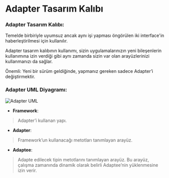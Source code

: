  # Adapter Tasarım Kalıbı
### **Adapter Tasarım Kalıbı:**</br>
Temelde birbiriyle uyumsuz ancak aynı işi yapması
öngörülen iki interface'in haberleştirilmesi için
kullanılır.

Adapter tasarım kalıbının kullanımı, sizin
uygulamalarınızın yeni bileşenlerin kullanımına
izin verdiği gibi aynı zamanda sizin var olan
arayüzlerinizi kullanmanızı da sağlar.

Önemli: Yeni bir sürüm geldiğinde, yapmanız
gereken sadece Adapter’i değiştirmektir.</br>

### **Adapter UML Diyagramı:**</br>
![Adapter UML](https://github.com/abgsoftware/Adapter/blob/master/Adapter.png)

- **Framework**:
>Adapter’i kullanan yapı.


- **Adapter**: 
> Framework’un kullanacağı metotları
tanımlayan arayüz.

- **Adaptee**: 
> Adapte edilecek tipin metotlarını
tanımlayan arayüz. Bu arayüz, çalışma zamanında
dinamik olarak belirli Adaptee’nin yüklenmesine
izin verir.

